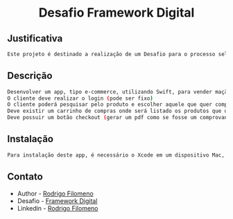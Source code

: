<p align="center">
  <h1 align="center"> Desafio Framework Digital </h1>
</p>

## Justificativa

```bash
Este projeto é destinado a realização de um Desafio para o processo seletivo da Framework Digital.
```

## Descrição

```bash
Desenvolver um app, tipo e-commerce, utilizando Swift, para vender maçã, pêra, banana, abacaxi e manga.
O cliente deve realizar o login (pode ser fixo)
O cliente poderá pesquisar pelo produto e escolher aquele que quer comprar;
Deve existir um carrinho de compras onde será listado os produtos que o cliente selecionou;
Deve possuir um botão checkout (gerar um pdf como se fosse um comprovante).
```

## Instalação

```bash
Para instalação deste app, é necessário o Xcode em um dispositivo Mac, ou a instalação arquivo .IPA por outro método.
```

## Contato

- Author - [Rodrigo Filomeno](https://github.com/rfilomeno)
- Desafio - [Framework Digital](https://frwk.com.br/)
- Linkedin - [Rodrigo Filomeno](https://www.linkedin.com/in/rodrigo-filomeno-a85b57a1/)

